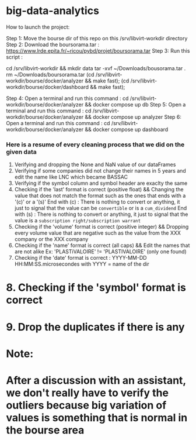 # big-data-analytics


How to launch the project:

Step 1: Move the bourse dir of this repo on this /srv/libvirt-workdir directory
Step 2: Download the boursorama.tar : https://www.lrde.epita.fr/~ricou/pybd/projet/boursorama.tar
Step 3: Run this script :

cd /srv/libvirt-workdir && mkdir data
tar -xvf ~/Downloads/bousorama.tar .
rm ~/Downloads/boursorama.tar
(cd /srv/libvirt-workdir/bourse/docker/analyzer && make fast);
(cd /srv/libvirt-workdir/bourse/docker/dashboard && make fast);

Step 4: Open a terminal and run this command : cd /srv/libvirt-workdir/bourse/docker/analyzer && docker compose up db
Step 5: Open a terminal and run this command : cd /srv/libvirt-workdir/bourse/docker/analyzer && docker compose up analyzer
Step 6: Open a terminal and run this command : cd /srv/libvirt-workdir/bourse/docker/analyzer && docker compose up dashboard


### Here is a resume of every cleaning process that we did on the given data  ###

1. Verifying and dropping the None and NaN value of our dataFrames
2. Verifying if some companies did not change their names in 5 years and edit the name like LNC which became BASSAC
3. Verifying if the symbol column and symbol header are exaclty the same
4. Checking if the 'last' format is correct (positive float) && Changing the value that does not match the format such as the ones that ends with a '(c)' or a '(s)'
     End with (c) : There is nothing to convert or anything, it just to signal that the value can be `convertible` or is a `cum_dividend`
     End with (s) : There is nothing to convert or anything, it just to signal that the value is a `subscription right/subscription warrant`
5. Checking if the 'volume' format is correct (positive integer) && Dropping every volume value that are negative such as the value from the XXX company or the XXX company
6. Checking if the 'name' format is correct (all caps) && Edit the names that are not alike Ex:  'PLASTiVALOIRE' != 'PLASTIVALOIRE' (only one found)
7. Checking if the 'date' format is correct : YYYY-MM-DD HH:MM:SS.microsecondes with YYYY = name of the dir
# 8. Checking if the 'symbol' format is correct
# 9. Drop the duplicates if there is any


# Note:
# After a discussion with an assistant, we don't really have to verify the outliers because big variation of values is something that is normal in the bourse area
